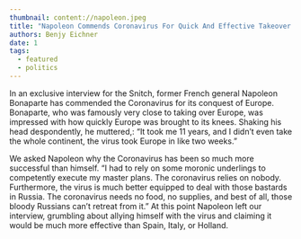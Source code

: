 ```yaml
---
thumbnail: content://napoleon.jpeg
title: "Napoleon Commends Coronavirus For Quick And Effective Takeover Of Europe"
authors: Benjy Eichner
date: 1
tags:
  - featured
  - politics
---
```


In an exclusive interview for the Snitch, former French general Napoleon Bonaparte has commended the Coronavirus for its conquest of Europe. Bonaparte, who was famously very close to taking over Europe, was impressed with how quickly Europe was brought to its knees. Shaking his head despondently, he  muttered,:  “It took me 11 years, and I didn’t even take the whole continent, the virus took Europe in like two weeks.”

We asked Napoleon why the Coronavirus has been so much more successful than himself. “I had to rely on some moronic underlings to competently execute my master plans. The coronavirus relies on nobody. Furthermore, the virus is much better equipped to deal with those bastards in Russia. The coronavirus needs no food, no supplies, and best of all, those bloody Russians can’t retreat from it.” At this point Napoleon left our interview, grumbling about allying himself with the virus and claiming it would be much more effective than Spain, Italy, or Holland.
